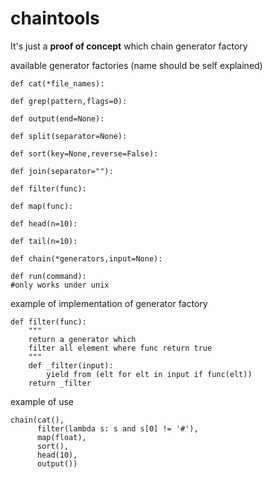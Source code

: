 # chaintools

It's just a **proof of concept**
which chain generator factory

available generator factories
(name should be self explained)

    def cat(*file_names):

    def grep(pattern,flags=0):

    def output(end=None):
    
    def split(separator=None):
    
    def sort(key=None,reverse=False):
    
    def join(separator=""):
    
    def filter(func):
    
    def map(func):
    
    def head(n=10):
    
    def tail(n=10):
    
    def chain(*generators,input=None):

    def run(command):
    #only works under unix

example of  implementation of generator factory


    def filter(func):
        """
        return a generator which
        filter all element where func return true
        """
        def _filter(input):
            yield from (elt for elt in input if func(elt))
        return _filter


example of use

	chain(cat(),
          filter(lambda s: s and s[0] != '#'),
		  map(float),
		  sort(),
		  head(10),
		  output())
